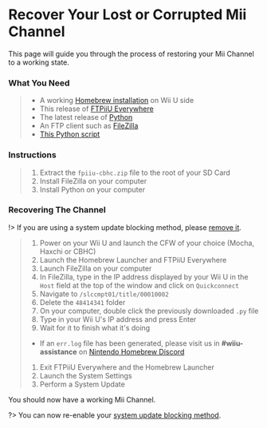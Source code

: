 # Recover Your Lost or Corrupted Mii Channel

This page will guide you through the process of restoring your Mii Channel to a working state.

### What You Need

> - A working [Homebrew installation](introduction) on Wii U side
> - This release of [FTPiiU Everywhere](http://wiiubru.com/appstore/#/app/fpiiu-cbhc)
> - The latest release of [Python](https://www.python.org/downloads/)
> - An FTP client such as [FileZilla](https://filezilla-project.org/download.php?type=client)
> - <a href="../files/overwrite-wiiu-titlehash.py" download>This Python script</a>

### Instructions

> 1. Extract the `fpiiu-cbhc.zip` file to the root of your SD Card
> 1. Install FileZilla on your computer
> 1. Install Python on your computer

### Recovering The Channel

!> If you are using a system update blocking method, please [remove it](unblock-updates).

> 1. Power on your Wii U and launch the CFW of your choice (Mocha, Haxchi or CBHC)
> 1. Launch the Homebrew Launcher and FTPiiU Everywhere
> 1. Launch FileZilla on your computer
> 1. In FileZilla, type in the IP address displayed by your Wii U in the `Host` field at the top of the window and click on `Quickconnect`
> 1. Navigate to `/slccmpt01/title/00010002`
> 1. Delete the `48414341` folder
> 1. On your computer, double click the previously downloaded `.py` file
> 1. Type in your Wii U's IP address and press Enter
> 1. Wait for it to finish what it's doing
>  - If an `err.log` file has been generated, please visit us in **#wiiu-assistance** on [Nintendo Homebrew Discord](https://discord.gg/C29hYvh)
> 1. Exit FTPiiU Everywhere and the Homebrew Launcher
> 1. Launch the System Settings
> 1. Perform a System Update

You should now have a working Mii Channel.

?> You can now re-enable your [system update blocking method](block-updates).